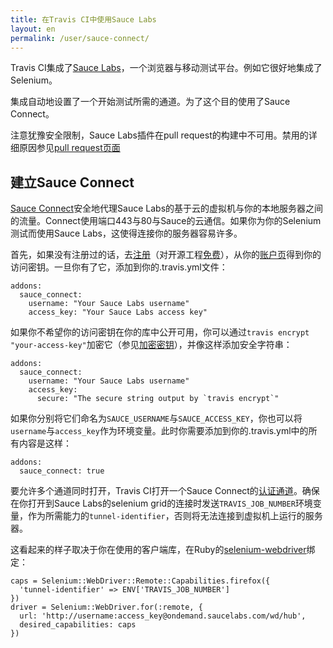 ```yaml
---
title: 在Travis CI中使用Sauce Labs
layout: en
permalink: /user/sauce-connect/
---
```

Travis CI集成了[Sauce Labs](https://saucelabs.com)，一个浏览器与移动测试平台。例如它很好地集成了Selenium。

集成自动地设置了一个开始测试所需的通道。为了这个目的使用了Sauce Connect。

注意犹豫安全限制，Sauce Labs插件在pull request的构建中不可用。禁用的详细原因参见[pull request页面](http://docs.travis-ci.com/user/pull-requests/#Security-Restrictions-when-testing-Pull-Requests)

## 建立Sauce Connect

[Sauce Connect][sauce-connect]安全地代理Sauce
Labs的基于云的虚拟机与你的本地服务器之间的流量。Connect使用端口443与80与Sauce的云通信。如果你为你的Selenium测试而使用Sauce Labs，这使得连接你的服务器容易许多。

[sauce-connect]: https://saucelabs.com/connect

首先，如果没有注册过的话，去[注册][sauce-sign-up]（对开源工程[免费][open-sauce]），从你的[账户页][sauce-account]得到你的访问密钥。一旦你有了它，添加到你的.travis.yml文件：

    addons:
      sauce_connect:
        username: "Your Sauce Labs username"
        access_key: "Your Sauce Labs access key"

[sauce-sign-up]: https://saucelabs.com/signup/plan/free
[sauce-account]: https://saucelabs.com/account
[open-sauce]: https://saucelabs.com/signup/plan/OSS

如果你不希望你的访问密钥在你的库中公开可用，你可以通过`travis encrypt "your-access-key"`加密它（参见[加密密钥][encryption-keys]），并像这样添加安全字符串：

    addons:
      sauce_connect:
        username: "Your Sauce Labs username"
        access_key:
          secure: "The secure string output by `travis encrypt`"

如果你分别将它们命名为`SAUCE_USERNAME`与`SAUCE_ACCESS_KEY`，你也可以将`username`与`access_key`作为环境变量。此时你需要添加到你的.travis.yml中的所有内容是这样：

    addons:
      sauce_connect: true

[encryption-keys]: http://docs.travis-ci.com/user/encryption-keys/

要允许多个通道同时打开，Travis CI打开一个Sauce Connect的[认证通道][identified-tunnels]。确保在你打开到Sauce Labs的selenium grid的连接时发送`TRAVIS_JOB_NUMBER`环境变量，作为所需能力的`tunnel-identifier`，否则将无法连接到虚拟机上运行的服务器。

[identified-tunnels]: https://saucelabs.com/connect#tunnel-identifier

这看起来的样子取决于你在使用的客户端库，在Ruby的[selenium-webdriver][ruby-bindings]绑定：

    caps = Selenium::WebDriver::Remote::Capabilities.firefox({
      'tunnel-identifier' => ENV['TRAVIS_JOB_NUMBER']
    })
    driver = Selenium::WebDriver.for(:remote, {
      url: 'http://username:access_key@ondemand.saucelabs.com/wd/hub',
      desired_capabilities: caps
    })

[ruby-bindings]: https://code.google.com/p/selenium/wiki/RubyBindings
